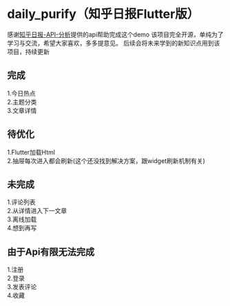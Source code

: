 # daily_purify（知乎日报Flutter版）

感谢[知乎日报-API-分析](https://github.com/izzyleung/ZhihuDailyPurify/wiki/%E7%9F%A5%E4%B9%8E%E6%97%A5%E6%8A%A5-API-%E5%88%86%E6%9E%90)提供的api帮助完成这个demo
该项目完全开源，单纯为了学习与交流，希望大家喜欢，多多提意见。
后续会将未来学到的新知识点用到该项目，持续更新


## 完成
1.今日热点  
2.主题分类  
3.文章详情


## 待优化
1.Flutter加载Html  
2.抽屉每次进入都会刷新(这个还没找到解决方案，跟widget刷新机制有关)  
  

## 未完成
1.评论列表  
2.从详情进入下一文章  
3.离线加载  
4.想到再写

## 由于Api有限无法完成
1.注册   
2.登录  
3.发表评论  
4.收藏    




